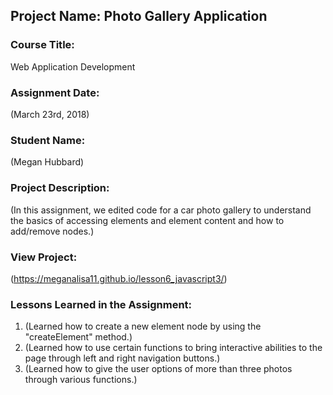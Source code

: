 ## Project Name:  Photo Gallery Application

### Course Title:
Web Application Development

### Assignment Date:  
(March 23rd, 2018)

### Student Name:  
(Megan Hubbard)

### Project Description:
(In this assignment, we edited code for a car photo gallery to understand the basics of accessing elements and element content and how to add/remove nodes.)

### View Project:
(https://meganalisa11.github.io/lesson6_javascript3/)

### Lessons Learned in the Assignment:
1. (Learned how to create a new element node by using the "createElement" method.)
2. (Learned how to use certain functions to bring interactive abilities to the page through left and right navigation buttons.)
3. (Learned how to give the user options of more than three photos through various functions.)
